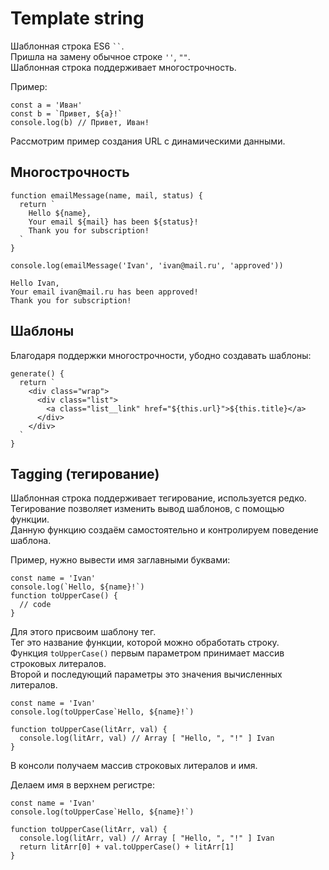 # Template string
Шаблонная строка ES6 ` `` `.  
Пришла на замену обычное строке `''`, `""`.  
Шаблонная строка поддерживает многострочность.  

Пример:

    const a = 'Иван'
    const b = `Привет, ${a}!`
    console.log(b) // Привет, Иван!

Рассмотрим пример создания URL с динамическими данными.

## Многострочность

    function emailMessage(name, mail, status) {
      return `
        Hello ${name},
        Your email ${mail} has been ${status}!
        Thank you for subscription!
      `
    }

    console.log(emailMessage('Ivan', 'ivan@mail.ru', 'approved'))

    Hello Ivan,
    Your email ivan@mail.ru has been approved!
    Thank you for subscription!

## Шаблоны
Благодаря поддержки многострочности, убодно создавать шаблоны:

    generate() {
      return `
        <div class="wrap">
          <div class="list">
            <a class="list__link" href="${this.url}">${this.title}</a>
          </div>
        </div>
      `
    }

## Tagging (тегирование)
Шаблонная строка поддерживает тегирование, используется редко.  
Тегирование позволяет изменить вывод шаблонов, с помощью функции.  
Данную функцию создаём самостоятельно и контролируем поведение шаблона.

Пример, нужно вывести имя заглавными буквами:

    const name = 'Ivan'
    console.log(`Hello, ${name}!`)
    function toUpperCase() {
      // code
    }

Для этого присвоим шаблону тег.  
Тег это название функции, которой можно обработать строку.  
Функция `toUpperCase()` первым параметром принимает массив строковых литералов.  
Второй и последующий параметры это значения вычисленных литералов.

    const name = 'Ivan'
    console.log(toUpperCase`Hello, ${name}!`)

    function toUpperCase(litArr, val) {
      console.log(litArr, val) // Array [ "Hello, ", "!" ] Ivan
    }

В консоли получаем массив строковых литералов и имя.

Делаем имя в верхнем регистре:

    const name = 'Ivan'
    console.log(toUpperCase`Hello, ${name}!`)

    function toUpperCase(litArr, val) {
      console.log(litArr, val) // Array [ "Hello, ", "!" ] Ivan
      return litArr[0] + val.toUpperCase() + litArr[1]
    }
